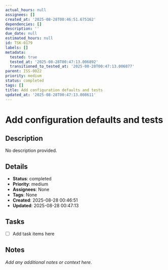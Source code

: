 ```yaml
---
actual_hours: null
assignees: []
created_at: '2025-08-28T00:46:51.675162'
dependencies: []
description: ''
due_date: null
estimated_hours: null
id: TSK-0179
labels: []
metadata:
  tested: true
  tested_at: '2025-08-28T00:47:13.006892'
  transitioned_to_tested_at: '2025-08-28T00:47:13.006877'
parent: ISS-0022
priority: medium
status: completed
tags: []
title: Add configuration defaults and tests
updated_at: '2025-08-28T00:47:13.008611'
---
```


# Add configuration defaults and tests

## Description
No description provided.

## Details
- **Status**: completed
- **Priority**: medium
- **Assignees**: None
- **Tags**: None
- **Created**: 2025-08-28 00:46:51
- **Updated**: 2025-08-28 00:47:13

## Tasks
- [ ] Add task items here

## Notes
_Add any additional notes or context here._
